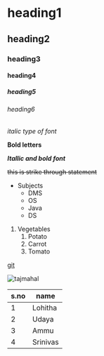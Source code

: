 # heading1
## heading2
### heading3
#### heading4
##### heading5
###### heading6

*italic type of font*

**Bold letters**

***Itallic and bold font***

~~this is strike through statement~~

* Subjects
  * DMS
  * OS
  * Java
  * DS
1. Vegetables
   1. Potato
   2. Carrot
   3. Tomato

[git](https://git-scm.com/)

![tajmahal]()

s.no|name
----|----
1|Lohitha
2|Udaya
3|Ammu
4|Srinivas

